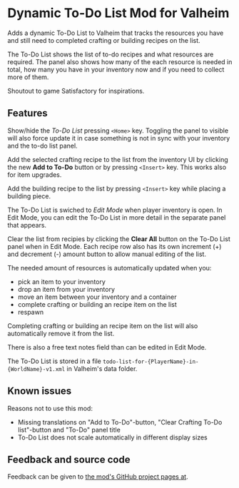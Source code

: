 # Dynamic To-Do List Mod for Valheim

Adds a dynamic To-Do List to Valheim that tracks the resources you have and still need to completed crafting or building recipes on the list.

The To-Do List shows the list of to-do recipes and what resources are required. The panel also shows how many of the each resource is needed in total, how many you have in your inventory now and if you need to collect more of them.

Shoutout to game Satisfactory for inspirations.


## Features

Show/hide the *To-Do List* pressing `<Home>` key. Toggling the panel to visible will also force update it in case something is not in sync with your inventory and the to-do list panel.

Add the selected crafting recipe to the list from the inventory UI by clicking the new **Add to To-Do** button or by pressing `<Insert>` key. This works also for item upgrades.

Add the building recipe to the list by pressing `<Insert>` key while placing a building piece.

The To-Do List is swiched to *Edit Mode* when player inventory is open. In Edit Mode, you can edit the To-Do List in more detail in the separate panel that appears.

Clear the list from recipies by clicking the **Clear All** button on the To-Do List panel when in Edit Mode. Each recipe row also has its own increment (+) and decrement (-) amount button to allow manual editing of the list.

The needed amount of resources is automatically updated when you:

 - pick an item to your inventory
 - drop an item from your inventory
 - move an item between your inventory and a container
 - complete crafting or building an recipe item on the list
 - respawn

Completing crafting or building an recipe item on the list will also automatically remove it from the list.

There is also a free text notes field than can be edited in Edit Mode.

The To-Do List is stored in a file `todo-list-for-{PlayerName}-in-{WorldName}-v1.xml` in Valheim's data folder.


## Known issues

Reasons not to use this mod:

 - Missing translations on "Add to To-Do"-button, "Clear Crafting To-Do list"-button and "To-Do" panel title
 - To-Do List does not scale automatically in different display sizes


## Feedback and source code

Feedback can be given to [the mod's GitHub project pages at](https://github.com/tloimu/valheim-mod-todo).
